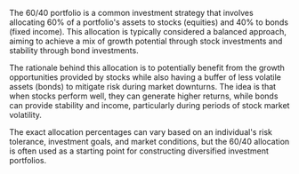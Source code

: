The 60/40 portfolio is a common investment strategy that involves allocating 60% of a portfolio's assets to stocks (equities) and 40% to bonds (fixed income). This allocation is typically considered a balanced approach, aiming to achieve a mix of growth potential through stock investments and stability through bond investments.

The rationale behind this allocation is to potentially benefit from the growth opportunities provided by stocks while also having a buffer of less volatile assets (bonds) to mitigate risk during market downturns. The idea is that when stocks perform well, they can generate higher returns, while bonds can provide stability and income, particularly during periods of stock market volatility.

The exact allocation percentages can vary based on an individual's risk tolerance, investment goals, and market conditions, but the 60/40 allocation is often used as a starting point for constructing diversified investment portfolios.